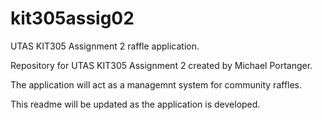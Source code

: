 # kit305assig02
UTAS KIT305 Assignment 2 raffle application.

Repository for UTAS KIT305 Assignment 2 created by Michael Portanger.

The application will act as a managemnt system for community raffles.

This readme will be updated as the application is developed.
